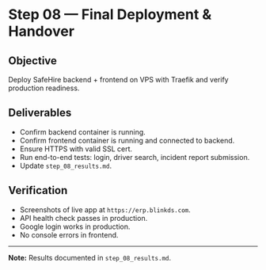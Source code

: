 # Step 08 — Final Deployment & Handover

## Objective
Deploy SafeHire backend + frontend on VPS with Traefik and verify production readiness.

## Deliverables
- Confirm backend container is running.
- Confirm frontend container is running and connected to backend.
- Ensure HTTPS with valid SSL cert.
- Run end-to-end tests: login, driver search, incident report submission.
- Update `step_08_results.md`.

## Verification
- Screenshots of live app at `https://erp.blinkds.com`.
- API health check passes in production.
- Google login works in production.
- No console errors in frontend.

---
**Note:** Results documented in `step_08_results.md`.
